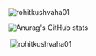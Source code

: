 
<img src="https://komarev.com/ghpvc/?username=rohitkushvaha01&label=Profile%20views&color=0e75b6&style=flat" alt="rohitkushvaha01" />


![Anurag's GitHub stats](https://github-readme-stats.vercel.app/api?username=rohitkushvaha01&theme=dark&show_icons=true)

<p>&nbsp;<img align="center" src="https://github-readme-stats.vercel.app/api?username=rohitkushvaha01&show_icons=true&locale=en&theme=transparent" alt="rohitkushvaha01" /></p>




